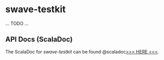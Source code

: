 swave-testkit
=============

... TODO ...


API Docs (ScalaDoc)
-------------------

The ScalaDoc for *swave-testkit* can be found @scaladoc[>>> HERE <<<](swave.testkit.package).
